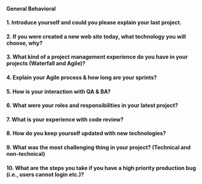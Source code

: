 
#### General Behavioral
#### 1. Introduce yourself and could you please explain your last project.
#### 2. If you were created a new web site today, what technology you will choose, why?
#### 3. What kind of a project management experience do you have in your projects (Waterfall and Agile)?
#### 4. Explain your Agile process & how long are your sprints?
#### 5. How is your interaction with QA & BA?
#### 6. What were your roles and responsibilities in your latest project?
#### 7. What is your experience with code review?
#### 8. How do you keep yourself updated with new technologies?
#### 9. What was the most challenging thing in your project? (Technical and non-technical)
#### 10. What are the steps you take if you have a high priority production bug (i.e., users cannot login etc.)?
